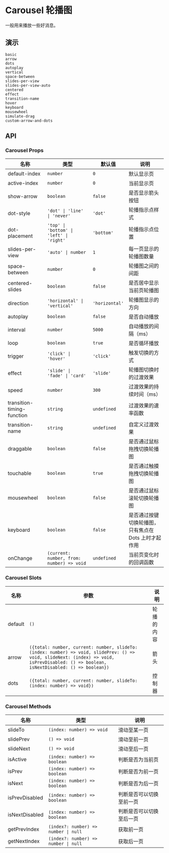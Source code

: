 # Carousel 轮播图

一般用来播放一些好消息。

## 演示

```demo
basic
arrow
dots
autoplay
vertical
space-between
slides-per-view
slides-per-view-auto
centered
effect
transition-name
hover
keyboard
mousewheel
simulate-drag
custom-arrow-and-dots
```

## API

### Carousel Props

| 名称 | 类型 | 默认值 | 说明 |
| --- | --- | --- | --- |
| default-index | `number` | `0` | 默认显示页 |
| active-index | `number` | `0` | 当前显示页 |
| show-arrow | `boolean` | `false` | 是否显示箭头按钮 |
| dot-style | `'dot' \| 'line' \| 'never'` | `'dot'` | 轮播指示点样式 |
| dot-placement | `'top' \| 'bottom' \| 'left' \| 'right'` | `'bottom'` | 轮播指示点位置 |
| slides-per-view | `'auto' \| number` | `1` | 每一页显示的轮播图数量 |
| space-between | `number` | `0` | 轮播图之间的间距 |
| centered-slides | `boolean` | `false` | 是否居中显示当前页轮播图 |
| direction | `'horizontal' \| 'vertical'` | `'horizontal'` | 轮播图显示的方向 |
| autoplay | `boolean` | `false` | 是否自动播放 |
| interval | `number` | `5000` | 自动播放的间隔（ms） |
| loop | `boolean` | `true` | 是否循环播放 |
| trigger | `'click' \| 'hover'` | `'click'` | 触发切换的方式 |
| effect | `'slide' \| 'fade' \| 'card'` | `'slide'` | 轮播图切换时的过渡效果 |
| speed | `number` | `300` | 过渡效果的持续时间（ms） |
| transition-timing-function | `string` | `undefined` | 过渡效果的速率函数 |
| transition-name | `string` | `undefined` | 自定义过渡效果 |
| draggable | `boolean` | `false` | 是否通过鼠标拖拽切换轮播图 |
| touchable | `boolean` | `true` | 是否通过触摸拖拽切换轮播图 |
| mousewheel | `boolean` | `false` | 是否通过鼠标滚轮切换轮播图 |
| keyboard | `boolean` | `false` | 是否通过按键切换轮播图，只有焦点在 Dots 上时才起作用 |
| onChange | `(current: number, from: number) => void` | `undefined` | 当前页变化时的回调函数 |

### Carousel Slots

| 名称    | 参数 | 说明 |
| ------- | ---- | ---- |
| default | `()` | 轮播的内容 |
| arrow | `({total: number, current: number, slideTo: (index: number) => void, slidePrev: () => void, slideNext: (index) => void, isPrevDisabled: () => boolean, isNextDisabled: () => boolean})` | 箭头 |
| dots | `({total: number, current: number, slideTo: (index: number) => void})` | 控制器 |

### Carousel Methods

| 名称 | 类型 | 说明 |
| --- | --- | --- |
| slideTo | `(index: number) => void` | 滑动至某一页 |
| slidePrev | `() => void` | 滑动至前一页 |
| slideNext | `() => void` | 滑动至后一页 |
| isActive | `(index: number) => boolean` | 判断是否为当前页 |
| isPrev | `(index: number) => boolean` | 判断是否为前一页 |
| isNext | `(index: number) => boolean` | 判断是否为后一页 |
| isPrevDisabled | `(index: number) => boolean` | 判断是否可以切换至前一页 |
| isNextDisabled | `(index: number) => boolean` | 判断是否可以切换至后一页 |
| getPrevIndex | `(index?: number) => number \| null` | 获取前一页 |
| getNextIndex | `(index?: number) => number \| null` | 获取后一页 |